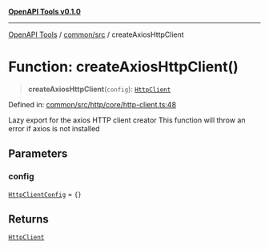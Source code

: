 [**OpenAPI Tools v0.1.0**](../../../README.md)

***

[OpenAPI Tools](../../../modules.md) / [common/src](../README.md) / createAxiosHttpClient

# Function: createAxiosHttpClient()

> **createAxiosHttpClient**(`config`): [`HttpClient`](../interfaces/HttpClient.md)

Defined in: [common/src/http/core/http-client.ts:48](https://github.com/Arthurmtro/openapi-tools/blob/0ec5b52fff16ef5ddecd361e9df5c625e089b42f/packages/common/src/http/core/http-client.ts#L48)

Lazy export for the axios HTTP client creator
This function will throw an error if axios is not installed

## Parameters

### config

[`HttpClientConfig`](../interfaces/HttpClientConfig.md) = `{}`

## Returns

[`HttpClient`](../interfaces/HttpClient.md)
